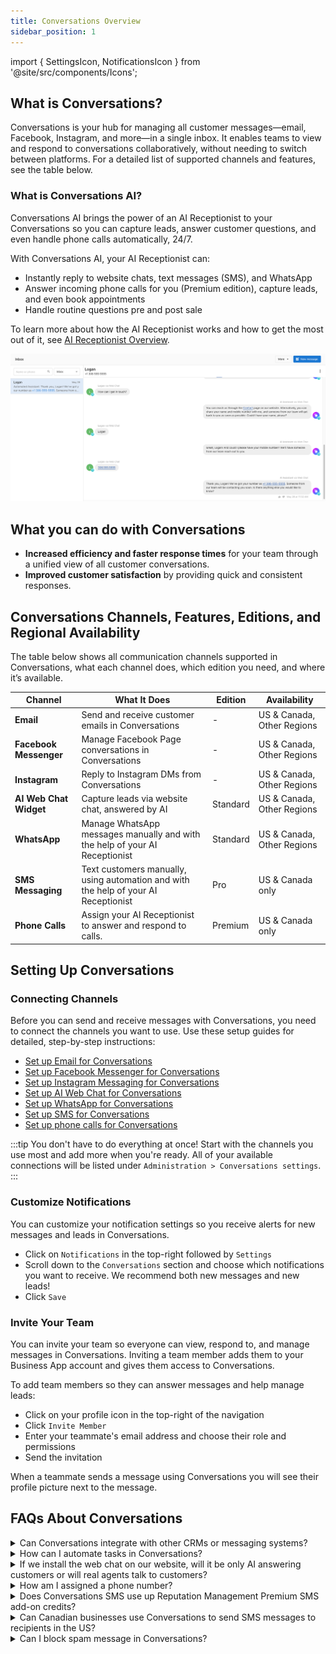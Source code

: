 ```yaml
---
title: Conversations Overview
sidebar_position: 1
---
```


import { SettingsIcon, NotificationsIcon } from '@site/src/components/Icons';

## What is Conversations?

Conversations is your hub for managing all customer messages—email, Facebook, Instagram, and more—in a single inbox. It enables teams to view and respond to conversations collaboratively, without needing to switch between platforms. For a detailed list of supported channels and features, see the table below.

### What is Conversations AI?

Conversations AI brings the power of an AI Receptionist to your Conversations so you can capture leads, answer customer questions, and even handle phone calls automatically, 24/7.

With Conversations AI, your AI Receptionist can:

- Instantly reply to website chats, text messages (SMS), and WhatsApp
- Answer incoming phone calls for you (Premium edition), capture leads, and even book appointments
- Handle routine questions pre and post sale

To learn more about how the AI Receptionist works and how to get the most out of it, see [AI Receptionist Overview](/ai/ai-workforce/ai-receptionist).

![](./img/conversations.png)

## What you can do with Conversations

- **Increased efficiency and faster response times** for your team through a unified view of all customer conversations.
- **Improved customer satisfaction** by providing quick and consistent responses.

## Conversations Channels, Features, Editions, and Regional Availability

The table below shows all communication channels supported in Conversations, what each channel does, which edition you need, and where it’s available.

| **Channel**            | **What It Does**                                                                | **Edition** | **Availability**          |
|------------------------|---------------------------------------------------------------------------------|-------------|---------------------------|
| **Email**              | Send and receive customer emails in Conversations                                       | -         | US & Canada, Other Regions |
| **Facebook Messenger** | Manage Facebook Page conversations in Conversations                                     | -         | US & Canada, Other Regions |
| **Instagram**          | Reply to Instagram DMs from Conversations                                               | -         | US & Canada, Other Regions |
| **AI Web Chat Widget** | Capture leads via website chat, answered by AI                                  | Standard    | US & Canada, Other Regions |
| **WhatsApp**           | Manage WhatsApp messages manually and with the help of your AI Receptionist     | Standard    | US & Canada, Other Regions |
| **SMS Messaging**      | Text customers manually, using automation and with the help of your AI Receptionist | Pro      | US & Canada only          |
| **Phone Calls**        | Assign your AI Receptionist to answer and respond to calls.                     | Premium      | US & Canada only          |

## Setting Up Conversations

### Connecting Channels

Before you can send and receive messages with Conversations, you need to connect the channels you want to use. Use these setup guides for detailed, step-by-step instructions:

- [Set up Email for Conversations](./conversations-send-receive-emails.md)
- [Set up Facebook Messenger for Conversations](./conversations-setup-facebook-messenger.md)
- [Set up Instagram Messaging for Conversations](./conversations-setup-instagram.md)
- [Set up AI Web Chat for Conversations](./conversations-ai-web-chat-overview.md)
- [Set up WhatsApp for Conversations](./conversations-whatsapp-overview.md)
- [Set up SMS for Conversations](./conversations-send-receive-sms.md)
- [Set up phone calls for Conversations](/ai/ai-workforce/ai-voice-receptionist)

:::tip
You don't have to do everything at once! Start with the channels you use most and add more when you're ready. All of your available connections will be listed under `Administration > Conversations settings`.
:::

### Customize Notifications

You can customize your notification settings so you receive alerts for new messages and leads in Conversations.

- Click on <NotificationsIcon /> `Notifications` in the top-right followed by <SettingsIcon /> `Settings`
- Scroll down to the `Conversations` section and choose which notifications you want to receive. We recommend both new messages and new leads!
- Click `Save`
 
### Invite Your Team

You can invite your team so everyone can view, respond to, and manage messages in Conversations. Inviting a team member adds them to your Business App account and gives them access to Conversations. 

To add team members so they can answer messages and help manage leads:

- Click on your profile icon in the top-right of the navigation
- Click `Invite Member` 
- Enter your teammate's email address and choose their role and permissions
- Send the invitation

When a teammate sends a message using Conversations you will see their profile picture next to the message.

## FAQs About Conversations

<details>
<summary>Can Conversations integrate with other CRMs or messaging systems?</summary>

Conversations does not directly integrate with external CRMs or messaging platforms. However, you can bring data from outside systems into your CRM, and use automations to send Conversations conversation data to other systems using integrations like Zapier or through custom workflows.

</details>

<details>
<summary>How can I automate tasks in Conversations?</summary>

Business App Automations let you create custom workflows using triggers (like a `Message Received`) and actions (such as `Send Email` or `Send SMS`). This helps you automate responses and actions based on specific rules and criteria.

You can also assign an AI Receptionist to automatically respond on certain channels for you. See [AI Workforce Overview](/ai/ai-workforce/ai_workforce_overview) for more details.

</details>

<details>
<summary>If we install the web chat on our website, will it be only AI answering customers or will real agents talk to customers?</summary>

The web chat is 100% AI-managed. If enough contact details are collected by the AI Receptionist, you will be able to send a message to them on Conversations using the appropriate channel.  

For more details, see [AI Web Chat Overview](./conversations-ai-web-chat-overview.md).

</details>

<details>
<summary>How am I assigned a phone number?</summary>

When activating Conversations, you will be automatically assigned a phone number. First, the app will attempt to get a local number based on the business profile address. If no local numbers are available, a number from a neighbouring area in your country will be assigned. 

To see your assigned SMS phone number, navigate to `Settings > Conversations Settings > Your SMS number`. 

</details>

<details>
<summary>Does Conversations SMS use up Reputation Management Premium SMS add-on credits?</summary>

No. Those credits are separate.

</details>

<details>
<summary>Can Canadian businesses use Conversations to send SMS messages to recipients in the US?</summary>

No, it's not possible to send SMS messages to US numbers without A2P registration (A2P registration is not supported in Canada).

</details>

<details>
<summary>Can I block spam message in Conversations?</summary>

Not at this time. Spammers can send messages to any number, and unfortunately spam messages have been sent to users of Conversations. 

</details>
